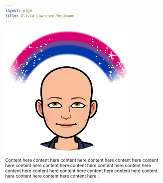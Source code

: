 ```yaml
---
layout: page
title: Olivia Lawrence-Weilmann
---
```


<img src="/images/OLW_headshot.png?raw=true" class="img-fluid" alt="...">

Content here content here content here content here content here content here 
content here content here content here content here content here 
content here content here content here content here 
content here content here content here content here content here .

